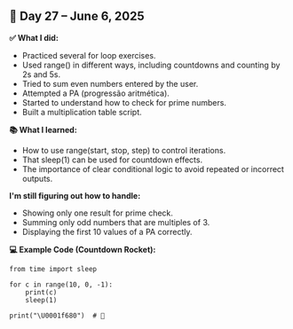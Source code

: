 ## 📅 Day 27 – June 6, 2025


**✅ What I did:**

- Practiced several for loop exercises.
- Used range() in different ways, including countdowns and counting by 2s and 5s.
- Tried to sum even numbers entered by the user.
- Attempted a PA (progressão aritmética).
- Started to understand how to check for prime numbers.
- Built a multiplication table script.

**📚 What I learned:**

- How to use range(start, stop, step) to control iterations.
- That sleep(1) can be used for countdown effects.
- The importance of clear conditional logic to avoid repeated or incorrect outputs.

**I'm still figuring out how to handle:**

- Showing only one result for prime check.
- Summing only odd numbers that are multiples of 3.
- Displaying the first 10 values of a PA correctly.


**💻 Example Code (Countdown Rocket):**

```
from time import sleep

for c in range(10, 0, -1):
    print(c)
    sleep(1)

print("\U0001f680")  # 🚀
```

